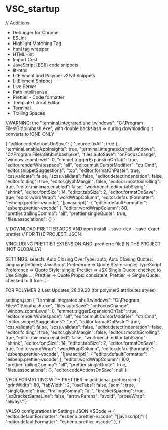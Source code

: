 # VSC_startup

// Additions

- Debugger for Chrome
- ESLint
- Highlight Matching Tag
- html tag wrapper
- HTMLHint
- Import Cost
- JavaScript (ES6) code snippets
- lit-html
- LitElement and Polymer v2/v3 Snippets
- LitElement Snippet
- Live Server
- Path Intellisense
- Prettier - Code formatter
- Template Literal Editor
- Terminal
- Trailing Spaces

//WARNING: the "terminal.integrated.shell.windows": "C:\\Program
Files\\Git\\bin\\bash.exe", with double backslash => during downloading it
converts to !ONE ONLY

{ "editor.codeActionsOnSave": { "source.fixAll": true },
"terminal.enableAppInsights": true, "terminal.integrated.shell.windows":
"C:\\Program Files\\Git\\bin\\bash.exe", "files.autoSave": "onFocusChange",
"window.zoomLevel": 0, "emmet.triggerExpansionOnTab": true,
"editor.renderWhitespace": "all", "editor.multiCursorModifier": "ctrlCmd",
"editor.snippetSuggestions": "top", "editor.formatOnPaste": true,
"css.validate": false, "scss.validate": false, "editor.detectIndentation":
false, "editor.folding": true, "editor.glyphMargin": false,
"editor.smoothScrolling": true, "editor.minimap.enabled": false,
"workbench.editor.tabSizing": "shrink", "editor.fontSize": 14, "editor.tabSize":
2, "editor.formatOnSave": true, "editor.wordWrap": "wordWrapColumn",
"editor.defaultFormatter": "esbenp.prettier-vscode", "[javascript]": {
"editor.defaultFormatter": "esbenp.prettier-vscode" }, "editor.wordWrapColumn":
80, "prettier.trailingComma": "all", "prettier.singleQuote": true,
"files.associations": {} }

// DOWNLOAD PRETTIER ADDS AND npm install --save-dev --save-exact prettier //
FOR THE PROJECT. JSON:

//INCLUDING PRETTIER EXTENSION AND .prettierrc file(!IN THE PROJECT !NOT
GLOBALLY)

SETTINGS: search: Auto Closing OverType: auto; Auto Closing Quotes:
languageDefined; JavaScript Preference => Quote Style: single; TypeScript
Preference => Quote Style: single; Prettier => JSX Single Quote: checked to Use
Single ...; Prettier => Quote Props: consistent; Prettier => Single Quote:
checked to If true ...

FOR POLYMER 2 Last Updates_28.09.20 (for polymer2 attributes styles)

settings.json { "terminal.integrated.shell.windows": "C:\\Program
Files\\Git\\bin\\bash.exe", "files.autoSave": "onFocusChange",
"window.zoomLevel": 0, "emmet.triggerExpansionOnTab": true,
"editor.renderWhitespace": "all", "editor.multiCursorModifier": "ctrlCmd",
"editor.snippetSuggestions": "top", "editor.formatOnPaste": true,
"css.validate": false, "scss.validate": false, "editor.detectIndentation":
false, "editor.folding": true, "editor.glyphMargin": false,
"editor.smoothScrolling": true, "editor.minimap.enabled": false,
"workbench.editor.tabSizing": "shrink", "editor.fontSize": 14, "editor.tabSize":
2, "editor.formatOnSave": true, "editor.wordWrap": "wordWrapColumn",
"editor.defaultFormatter": "esbenp.prettier-vscode", "[javascript]": {
"editor.defaultFormatter": "esbenp.prettier-vscode" }, "editor.wordWrapColumn":
100, "prettier.trailingComma": "all", "prettier.singleQuote": true,
"files.associations": {}, "editor.codeActionsOnSave": null }

//FOR FORMATTING WITH PRETTIER => additional .prettierrc => { "printWidth": 80,
"tabWidth": 2, "useTabs": false, "semi": true, "singleQuote": true,
"trailingComma": "all", "bracketSpacing": true, "jsxBracketSameLine": false,
"arrowParens": "avoid", "proseWrap": "always" }

//ALSO configurations in Settings JSON VSCode => { "editor.defaultFormatter":
"esbenp.prettier-vscode", "[javascript]": { "editor.defaultFormatter":
"esbenp.prettier-vscode" }, }
